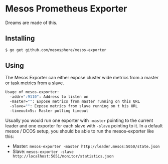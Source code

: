 # Mesos Prometheus Exporter
Dreams are made of this.

## Installing
```sh
$ go get github.com/mesosphere/mesos-exporter
```

## Using
The Mesos Exporter can either expose cluster wide metrics from a master or task
metrics from a slave.

```sh
Usage of mesos-exporter:
  -addr=":9110": Address to listen on
  -master="": Expose metrics from master running on this URL
  -slave="": Expose metrics from slave running on t his URL
  -timeout=5s: Master polling timeout
```

Usually you would run one exporter with `-master` pointing to the current
leader and one exporter for each slave with `-slave` pointing to it. In
a default mesos / DCOS setup, you should be able to run the mesos-exporter
like this:

- Master: `mesos-exporter -master http://leader.mesos:5050/state.json`
- Slave: `mesos-exporter -slave http://localhost:5051/monitor/statistics.json`
